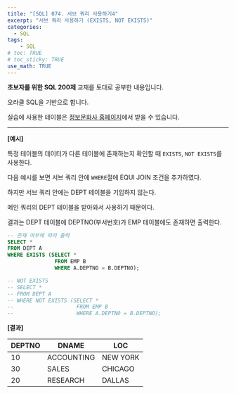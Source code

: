 ```yaml
---
title: "[SQL] 074. 서브 쿼리 사용하기4"
excerpt: "서브 쿼리 사용하기 (EXISTS, NOT EXISTS)"
categories: 
  - SQL
tags: 
    - SQL
# toc: TRUE
# toc_sticky: TRUE
use_math: TRUE
---
```


**초보자를 위한 SQL 200제** 교재를 토대로 공부한 내용입니다.

오라클 SQL을 기반으로 합니다.

실습에 사용한 테이블은 [정보문화사 홈페이지](http://infopub.co.kr/index.asp)에서 받을 수 있습니다.

---

**[예시]**

특정 테이블의 데이터가 다른 테이블에 존재하는지 확인할 때 `EXISTS`, `NOT EXISTS`를 사용한다.

다음 예시를 보면 서브 쿼리 안에 `WHERE`절에 EQUI JOIN 조건을 추가하였다.

하지만 서브 쿼리 안에는 DEPT 테이블을 기입하지 않는다.

메인 쿼리의 DEPT 테이블을 받아와서 사용하기 때문이다.

결과는 DEPT 테이블에 DEPTNO(부서번호)가 EMP 테이블에도 존재하면 출력한다.


```sql
-- 존재 여부에 따라 출력
SELECT *
FROM DEPT A
WHERE EXISTS (SELECT *
               FROM EMP B
               WHERE A.DEPTNO = B.DEPTNO);

-- NOT EXISTS
-- SELECT *
-- FROM DEPT A
-- WHERE NOT EXISTS (SELECT *
--                    FROM EMP B
--                    WHERE A.DEPTNO = B.DEPTNO);
```


**[결과]**

DEPTNO|DNAME|LOC
|-|-|-|
10|ACCOUNTING|NEW YORK
30|SALES|CHICAGO
20|RESEARCH|DALLAS